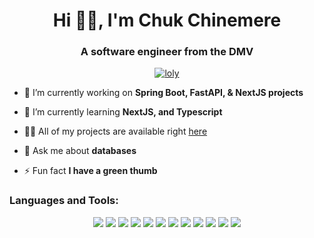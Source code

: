 <h1 align="center">Hi 👋🏾, I'm Chuk Chinemere</h1>
<h3 align="center">A software engineer from the DMV</h3>
<p align="center">
  <a href="https://www.linkedin.com/in/chukwuebuka-chinemere" target="blank"><img align="center" src="https://img.shields.io/badge/LinkedIn-0077B5?style=for-the-badge&logo=linkedin&logoColor=white" alt="loly"/></a>
</p>

- 🔭 I’m currently working on **Spring Boot, FastAPI, & NextJS projects**

- 🌱 I’m currently learning **NextJS, and Typescript**

- 👨‍💻 All of my projects are available right [here](https://google.com/)

- 💬 Ask me about **databases**

- ⚡ Fun fact **I have  a green thumb**

<h3 align="left">Languages and Tools:</h3>
<p align="center"> <img src="https://a11ybadges.com/badge?logo=java"/> <img src="https://a11ybadges.com/badge?logo=html5"/> <img src="https://a11ybadges.com/badge?logo=css3"/> <img src="https://a11ybadges.com/badge?logo=javascript"/> <img src="https://a11ybadges.com/badge?logo=nodedotjs"/> <img src="https://a11ybadges.com/badge?logo=express"/> <img src="https://a11ybadges.com/badge?logo=react"/> <img src="https://a11ybadges.com/badge?logo=mongodb"/> <img src="https://a11ybadges.com/badge?logo=tailwindcss"/>
<img src="https://a11ybadges.com/badge?logo=python"/> <img src="https://a11ybadges.com/badge?logo=openai"/> <img src="https://a11ybadges.com/badge?logo=git"/>
 </p>
